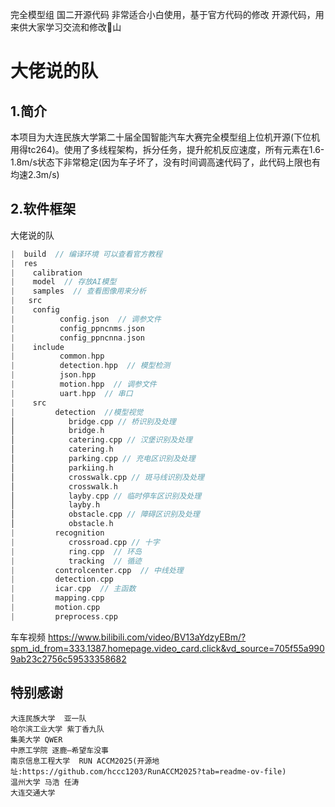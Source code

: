 完全模型组 国二开源代码 非常适合小白使用，基于官方代码的修改
开源代码，用来供大家学习交流和修改🦁山

# 大佬说的队

## 1.简介

本项目为大连民族大学第二十届全国智能汽车大赛完全模型组上位机开源(下位机用得tc264)。使用了多线程架构，拆分任务，提升舵机反应速度，所有元素在1.6-1.8m/s状态下非常稳定(因为车子坏了，没有时间调高速代码了，此代码上限也有均速2.3m/s)

## 2.软件框架

大佬说的队

```c
|  build  // 编译环境 可以查看官方教程  
|  res
|    calibration
|    model  // 存放AI模型
|    samples  // 查看图像用来分析
|   src
|    config
|          config.json  // 调参文件
|          config_ppncnms.json
|          config_ppncnna.json
|    include
|          common.hpp
|          detection.hpp  // 模型检测
|          json.hpp
|          motion.hpp  // 调参文件
|          uart.hpp  // 串口
|    src  
|         detection  //模型视觉
│            bridge.cpp // 桥识别及处理
│            bridge.h
│            catering.cpp // 汉堡识别及处理
│            catering.h
│            parking.cpp // 充电区识别及处理
│            parkiing.h
│            crosswalk.cpp // 斑马线识别及处理
│            crosswalk.h
│            layby.cpp // 临时停车区识别及处理
│            layby.h
│            obstacle.cpp // 障碍区识别及处理
│            obstacle.h
|         recognition
|            crossroad.cpp // 十字
|            ring.cpp  // 环岛
|            tracking  // 循迹
|         controlcenter.cpp  // 中线处理
|         detection.cpp
|         icar.cpp  // 主函数
|         mapping.cpp
|         motion.cpp
|         preprocess.cpp
```

车车视频
  https://www.bilibili.com/video/BV13aYdzyEBm/?spm_id_from=333.1387.homepage.video_card.click&vd_source=705f55a9909ab23c2756c59533358682

## 特别感谢
    大连民族大学  亚一队
    哈尔滨工业大学 紫丁香九队
    集美大学 QWER
    中原工学院 逐鹿—希望车没事
    南京信息工程大学  RUN ACCM2025(开源地址:https://github.com/hccc1203/RunACCM2025?tab=readme-ov-file)
    温州大学 马浩 任涛
    大连交通大学
